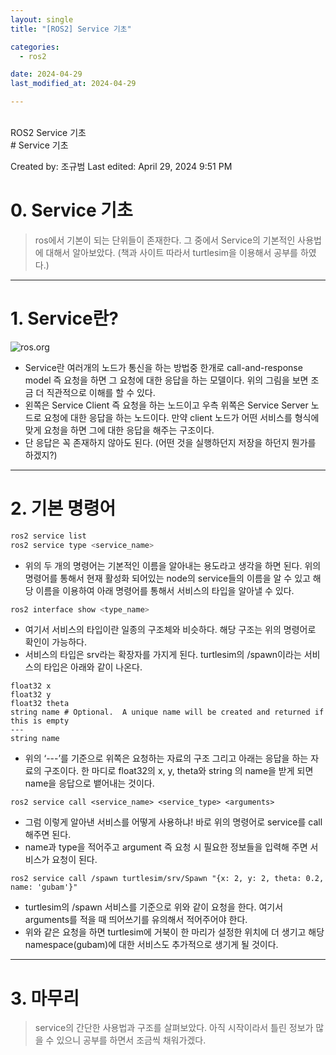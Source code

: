 ```yaml
---
layout: single
title: "[ROS2] Service 기초"

categories:
  - ros2

date: 2024-04-29
last_modified_at: 2024-04-29

---
```

<br>
ROS2 Service 기초
<br>
# Service 기초

Created by: 조규범
Last edited: April 29, 2024 9:51 PM

# 0. Service 기초

> ros에서 기본이 되는 단위들이 존재한다. 그 중에서 Service의 기본적인 사용법에 대해서 알아보았다. (책과 사이트 따라서 turtlesim을 이용해서 공부를 하였다.)
> 

---

# 1. Service란?
![ros.org](https://github.com/gubam/gubam.github.io/assets/109836946/037d1086-ebb4-44e7-950b-ad3557110def)


- Service란 여러개의 노드가 통신을 하는 방법중 한개로 call-and-response model 즉 요청을 하면 그 요청에 대한 응답을 하는 모델이다.  위의 그림을 보면 조금 더 직관적으로 이해를 할 수 있다.
- 왼쪽은 Service Client 즉 요청을 하는 노드이고 우측 위쪽은 Service Server 노드로 요청에 대한 응답을 하는 노드이다. 만약 client 노드가 어떤 서비스를 형식에 맞게 요청을 하면 그에 대한 응답을 해주는 구조이다.
- 단 응답은 꼭 존재하지 않아도 된다. (어떤 것을 실행하던지 저장을 하던지 뭔가를 하겠지?)

---

# 2. 기본 명령어

```bash
ros2 service list
ros2 service type <service_name>
```

- 위의 두 개의 명령어는 기본적인 이름을 알아내는 용도라고 생각을 하면 된다. 위의 명령어를 통해서 현재 활성화 되어있는 node의 service들의 이름을 알 수 있고 해당 이름을 이용하여 아래 명령어를 통해서 서비스의 타입을 알아낼 수 있다.

```bash
ros2 interface show <type_name>
```

- 여기서 서비스의 타입이란 일종의 구조체와 비슷하다. 해당 구조는 위의 명령어로 확인이 가능하다.
- 서비스의 타입은 srv라는 확장자를 가지게 된다. turtlesim의 /spawn이라는 서비스의 타입은 아래와 같이 나온다.

```docker
float32 x
float32 y
float32 theta
string name # Optional.  A unique name will be created and returned if this is empty
---
string name
```

- 위의 ‘---’를 기준으로 위쪽은 요청하는 자료의 구조 그리고 아래는 응답을 하는 자료의 구조이다. 한 마디로 float32의 x, y, theta와 string 의 name을 받게 되면 name을 응답으로 뱉어내는 것이다.

```docker
ros2 service call <service_name> <service_type> <arguments>
```

- 그럼 이렇게 알아낸 서비스를 어떻게 사용하냐! 바로 위의 명령어로 service를 call 해주면 된다.
- name과 type을 적어주고 argument 즉 요청 시 필요한 정보들을 입력해 주면 서비스가 요청이 된다.

```docker
ros2 service call /spawn turtlesim/srv/Spawn "{x: 2, y: 2, theta: 0.2, name: 'gubam'}"
```

- turtlesim의 /spawn 서비스를 기준으로 위와 같이 요청을 한다. 여기서 arguments를 적을 때 띄어쓰기를 유의해서 적어주어야 한다.
- 위와 같은 요청을 하면 turtlesim에 거북이 한 마리가 설정한 위치에 더 생기고 해당 namespace(gubam)에 대한 서비스도 추가적으로 생기게 될 것이다.

---

# 3. 마무리

> service의 간단한 사용법과 구조를 살펴보았다. 아직 시작이라서 틀린 정보가 많을 수 있으니 공부를 하면서 조금씩 채워가겠다.
>
